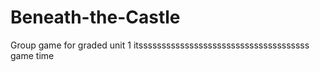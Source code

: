 # Beneath-the-Castle
Group game for graded unit 1
itsssssssssssssssssssssssssssssssssssss game time
